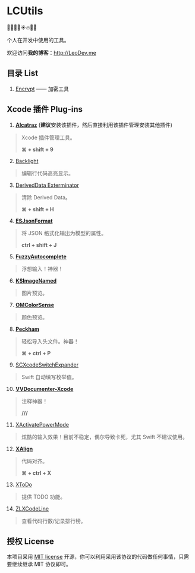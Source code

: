 # LCUtils

🎈🎅🎉🎄☀️🔥🐤🐔

个人在开发中使用的工具。

欢迎访问**我的博客**：http://LeoDev.me




## 目录 List

1. [Encrypt](https://github.com/LeoiOS/LCUtils/tree/master/Encrypt) —— 加密工具




## Xcode 插件 Plug-ins

  1. [**Alcatraz**](https://github.com/alcatraz/Alcatraz) (**建议**安装该插件，然后直接利用该插件管理安装其他插件)

  > Xcode 插件管理工具。
  >
  > **⌘ + shift + 9**

  2. [Backlight](https://github.com/limejelly/Backlight-for-XCode)

  > 编辑行代码高亮显示。

  3. [DerivedData Exterminator](https://github.com/kattrali/deriveddata-exterminator)

  > 清除 Derived Data。
  >
  > **⌘ + shift + H**

  4. [**ESJsonFormat**](https://github.com/EnjoySR/ESJsonFormat-Xcode)

  > 将 JSON 格式化输出为模型的属性。
  >
  > **ctrl + shift + J**

  5. [**FuzzyAutocomplete**](https://github.com/FuzzyAutocomplete/FuzzyAutocompletePlugin)

  > 浮想输入！神器！

  6. [**KSImageNamed**](https://github.com/ksuther/KSImageNamed-Xcode)

  > 图片预览。

  7. [**OMColorSense**](https://github.com/omz/ColorSense-for-Xcode)

  > 颜色预览。

  8. [**Peckham**](https://github.com/markohlebar/Peckham)

  > 轻松导入头文件。神器！
  >
  > **⌘ + ctrl + P**

  9. [SCXcodeSwitchExpander](https://github.com/stefanceriu/SCXcodeSwitchExpander)

  > Swift 自动填写枚举值。

  10. [**VVDocumenter-Xcode**](https://github.com/onevcat/VVDocumenter-Xcode)

  > 注释神器！
  >
  > **///**

  11. [XActivatePowerMode](https://github.com/qfish/XActivatePowerMode)

  > 炫酷的输入效果！目前不稳定，偶尔导致卡死，尤其 Swift 不建议使用。

  12. [**XAlign**](https://github.com/qfish/XAlign)

  > 代码对齐。
  >
  > **⌘ + ctrl + X**

  13. [XToDo](https://github.com/trawor/XToDo)

  > 提供 TODO 功能。

  14. [ZLXCodeLine](https://github.com/MakeZL/ZLXCodeLine)

  > 查看代码行数/记录排行榜。




## 授权 License

本项目采用 [MIT license](http://opensource.org/licenses/MIT) 开源，你可以利用采用该协议的代码做任何事情，只需要继续继承 MIT 协议即可。
